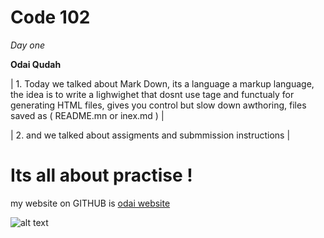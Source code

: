 # Code 102
*Day one*

**Odai Qudah**

| 1. Today we talked about Mark Down, its a language a markup language, the idea is to write a lighwighet that dosnt use tage and functualy for generating HTML files, gives you control but slow down awthoring, files saved as ( README.mn or inex.md ) |

| 2. and we talked about assigments and submmission instructions |

# Its all about practise !

my website on GITHUB is [odai website](https://odai92.github.io/reading-notes/)

![alt text](odai.jpg)


